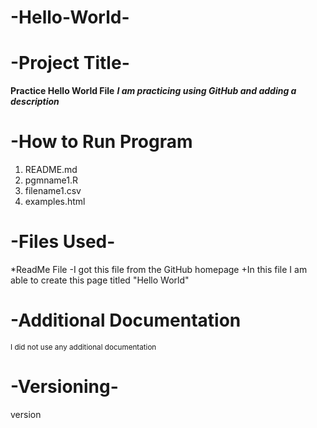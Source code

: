 # -Hello-World-
# -Project Title-

**Practice Hello World File**
***I am practicing using GitHub and adding a description***

# -How to Run Program
1. README.md
2. pgmname1.R
3. filename1.csv
4. examples.html

# -Files Used-
*ReadMe File
-I got this file from the GitHub homepage
+In this file I am able to create this page titled "Hello World"


# -Additional Documentation
<sub>I did not use any additional documentation</sub>

# -Versioning-
version
